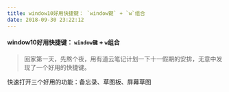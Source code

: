 ```yaml
---
title: window10好用快捷键： `window键` + `w`组合
date: 2018-09-30 23:22:12
---
```

#### window10好用快捷键： `window键` + `w`组合

> 回家第一天，先熬个夜，用有道云笔记计划一下十一假期的安排，无意中发现了一个好用的快捷键。

快速打开三个好用的功能：备忘录、草图板、屏幕草图
  